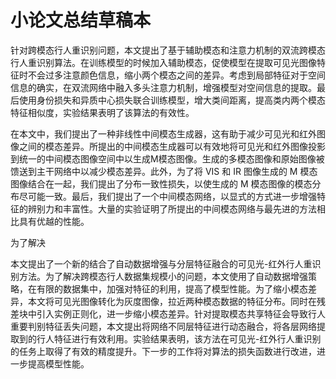 # 小论文总结草稿本



针对跨模态行人重识别问题，本文提出了基于辅助模态和注意力机制的双流跨模态行人重识别算法。在训练模型的时候加入辅助模态，促使模型在提取可见光图像特征时不会过多注意颜色信息，缩小两个模态之间的差异。考虑到局部特征对于空间信息的确实，在双流网络中融入多头注意力机制，增强模型对空间信息的提取。最后使用身份损失和异质中心损失联合训练模型，增大类间距离，提高类内两个模态特征相似度，实验结果表明了该算法的有效性。



在本文中，我们提出了一种非线性中间模态生成器，这有助于减少可见光和红外图像之间的模态差异。所提出的中间模态生成器可以有效地将可见光和红外图像投影到统一的中间模态图像空间中以生成M模态图像。生成的多模态图像和原始图像被馈送到主干网络中以减少模态差异。此外，为了将 VIS 和 IR 图像生成的 M 模态图像结合在一起，我们提出了分布一致性损失，以使生成的 M 模态图像的模态分布尽可能一致。最后，我们提出了一个中间模态网络，以显式的方式进一步增强特征的辨别力和丰富性。大量的实验证明了所提出的中间模态网络与最先进的方法相比具有优越的性能。



为了解决



本文提出了一个新的结合了自动数据增强与分层特征融合的可见光-红外行人重识别方法。为了解决跨模态行人数据集规模小的问题，本文使用了自动数据增强策略，在有限的数据集中，加强对特征的利用，提高了模型性能。为了缩小模态差异，本文将可见光图像转化为灰度图像，拉近两种模态数据的特征分布。同时在残差块中引入实例正则化，进一步缩小模态差异。针对提取模态共享特征会导致行人重要判别特征丢失问题，本文提出将网络不同层特征进行动态融合，将各层网络提取到的行人特征进行有效利用。实验结果表明，该方法在可见光-红外行人重识别的任务上取得了有效的精度提升。下一步的工作将对算法的损失函数进行改进，进一步提高模型性能。
